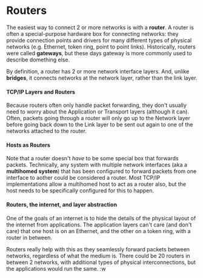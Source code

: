 # Routers

The easiest way to connect 2 or more networks is with a **router**. A router is often a special-purpose hardware box for connecting networks: they provide connection points and drivers for many different types of physical networks (e.g. Ethernet, token ring, point to point links). Historically, routers were called **gateways**, but these days gateway is more commonly used to describe domething else.

By definition, a router has 2 or more network interface layers. And, unlike **bridges**, it connects networks at the network layer, rather than the link layer.

#### TCP/IP Layers and Routers

Because routers often only handle packet forwarding, they don't usually need to worry about the Application or Transport layers (although it can). Often, packets going through a router will only go up to the Network layer before going back down to the Link layer to be sent out again to one of the networks attached to the router.

#### Hosts as Routers

Note that a router doesn't _have_ to be some special box that forwards packets. Technically, any system with multiple network interfaces (aka a **multihomed system**) that has been configured to forward packets from one interface to aother could be considered a router. Most TCP/IP implementations allow a multihomed host to act as a router also, but the host needs to be specifically configured for this to happen.

#### Routers, the internet, and layer abstraction

One of the goals of an internet is to hide the details of the physical layout of the internet from applications. The application layers can't care (and don't care) that one host is on an Ethernet, and the other on a token ring, with a router in between.

Routers really help with this as they seamlessly forward packets between networks, regardless of what the medium is. There could be 20 routers in between 2 networks, with additional types of physical interconnections, but the applications would run the same.
:w

